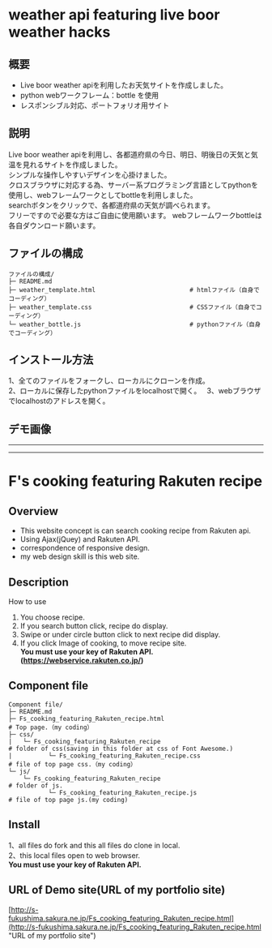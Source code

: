 # weather api featuring live boor weather hacks
## 概要
* Live boor weather apiを利用したお天気サイトを作成しました。
* python webワークフレーム：bottle を使用
* レスポンシブル対応、ポートフォリオ用サイト
## 説明
Live boor weather apiを利用し、各都道府県の今日、明日、明後日の天気と気温を見れるサイトを作成しました。  
シンプルな操作しやすいデザインを心掛けました。  
クロスブラウザに対応する為、サーバー系プログラミング言語としてpythonを使用し、webフレームワークとしてbottleを利用しました。  
searchボタンをクリックで、各都道府県の天気が調べられます。  
フリーですので必要な方はご自由に使用願います。 
webフレームワークbottleは各自ダウンロード願います。
## ファイルの構成
```
ファイルの構成/
├─ README.md
├─ weather_template.html                          # htmlファイル（自身でコーディング）
├─ weather_template.css                           # CSSファイル（自身でコーディング）
└─ weather_bottle.js                              # pythonファイル（自身でコーディング）   
```
## インストール方法
1、全てのファイルをフォークし、ローカルにクローンを作成。  
2、ローカルに保存したpythonファイルをlocalhostで開く。    
3、webブラウザでlocalhostのアドレスを開く。  
## デモ画像


***
***

# F's cooking featuring Rakuten recipe
## Overview
* This website concept is can search cooking recipe from Rakuten api.
* Using Ajax(jQuey) and Rakuten API.
* correspondence of responsive design.
* my web design skill is this web site.
## Description
How to use
1. You choose recipe.  
2. If you search button click, recipe do display.  
3. Swipe or under circle button click to next recipe did display.  
4. If you click Image of cooking, to move recipe site.  
**You must use your key of Rakuten API.(https://webservice.rakuten.co.jp/)**
## Component file
```
Component file/
├─ README.md
├─ Fs_cooking_featuring_Rakuten_recipe.html                             # Top page.（my coding）
├─ css/
|   └─ Fs_cooking_featuring_Rakuten_recipe                              # folder of css(saving in this folder at css of Font Awesome.)
|          └─ Fs_cooking_featuring_Rakuten_recipe.css                   # file of top page css.（my coding）
└─ js/
    └─ Fs_cooking_featuring_Rakuten_recipe                              # folder of js.
           └─ Fs_cooking_featuring_Rakuten_recipe.js                    # file of top page js.(my coding)
```
## Install
1、all files do fork and this all files do clone in local.  
2、this local files open to web browser.  
**You must use your key of Rakuten API.**
## URL of Demo site(URL of my portfolio site)
[http://s-fukushima.sakura.ne.jp/Fs_cooking_featuring_Rakuten_recipe.html](http://s-fukushima.sakura.ne.jp/Fs_cooking_featuring_Rakuten_recipe.html "URL of my portfolio site")
